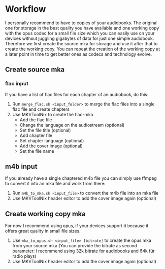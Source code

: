 # Workflow

I personally recommend to have to copies of your audiobooks. The original one for storage in the best quality you have available and one working copy with the opus codec for a small file size which you can easily use on your devices without juggling gigabytes of data for just one simple audiobook. Therefore we first create the source mka for storage and use it after that to create the working copy. You can repeat the creation of the working copy at a later point in time to get better ones as codecs and technology evolve.

## Create source mka

### flac input

If you have a list of flac files for each chapter of an audiobook, do this:

1. Run `merge_flac.sh <input_folder>` to merge the flac files into a single flac file and create chapters
2. Use MKVToolNix to create the flac-mka
    * Add the flac file
    * Change the language on the audiostream (optional)
    * Set the file title (optional)
    * Add chapter file
    * Set chapter language (optional)
    * Add the cover image (optional)
    * Set the file name

## m4b input

If you already have a single chaptered m4b file you can simply use ffmpeg to convert it into an mka file and work from there:

1. Run `m4b_to_mka.sh <input_file>` to convert the m4b file into an mka file
2. Use MKVToolNix header editor to add the cover image again (optional)

## Create working copy mka

For now I recommend using opus, if your devices support it because it offers great quality in small file sizes.

1. Use `mka_to_opus.sh <input_file> [bitrate]` to create the opus mka from your source mka (You can provide the bitrate as second parameter: I recommend using 32k bitrate for audiobooks and 64k für radio plays)
2. Use MKVToolNix header editor to add the cover image again (optional)
